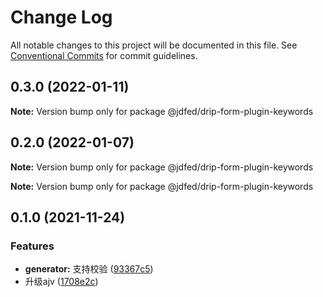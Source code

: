 # Change Log

All notable changes to this project will be documented in this file.
See [Conventional Commits](https://conventionalcommits.org) for commit guidelines.

## 0.3.0 (2022-01-11)

**Note:** Version bump only for package @jdfed/drip-form-plugin-keywords





## 0.2.0 (2022-01-07)

**Note:** Version bump only for package @jdfed/drip-form-plugin-keywords







**Note:** Version bump only for package @jdfed/drip-form-plugin-keywords





## 0.1.0 (2021-11-24)


### Features

* **generator:** 支持校验 ([93367c5](https://github.com/jdfed/drip-form/commit/93367c5d965007638b51653459f1faeff9d637c5))
* 升级ajv ([1708e2c](https://github.com/jdfed/drip-form/commit/1708e2c8ad8581a78be9923f194c494e2f970a4c))
